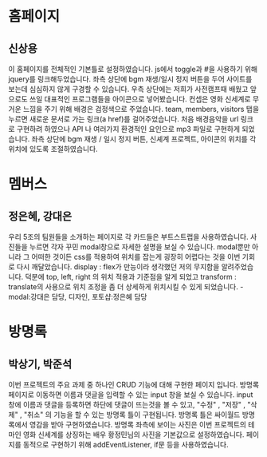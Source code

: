 # 홈페이지
## 신상용
이 홈페이지를 전체적인 기본틀로 설정하였습니다. js에서 toggle과 #을 사용하기 위해 jquery를 링크해두었습니다.
좌측 상단에 bgm 재생/일시 정지 버튼을 두어 사이트를 보는데 심심하지 않게 구경할 수 있습니다.
우측 상단에는 저희가 사전캠프때 배웠고 앞으로도 쓰일 대표적인 프로그램들을 아이콘으로 넣어봤습니다.
컨셉은 영화 신세계로 무거운 느낌을 주기 위해 배경은 검정색으로 주었습니다.
team, members, visitors 탭을 누르면 새로운 문서로 가는 링크(a href)를 걸어주었습니다.
처음 배경음악을 url 링크로 구현하려 하였으나 API 나 여러가지 환경적인 요인으로 mp3 파일로 구현하게 되었습니다.
좌측 상단에 bgm 재생 / 일시 정지 버튼, 신셰계 프로젝트, 아이콘의 위치를 각 위치에 있도록 조절하였습니다.


# 멤버스
## 정은혜, 강대은
우리 5조의 팀원들을 소개하는 페이지로 각 카드들은 부트스트랩을 사용하였습니다. 사진들을 누르면 각자 꾸민 modal창으로 자세한 설명을 보실 수 있습니다.
modal뿐만 아니라 그 어떠한 것이든 css를 적용하여 위치를 잡는게 굉장히 어렵다는 것을 이번 기회로 다시 깨달았습니다. display : flex가 만능이라 생각했던 저의 무지함을 알려주었습니다. 덕분에 top, left, right 의 위치 적용과 기준점을 알게 되었고 transform : translate의 사용으로 위치 조정을 좀 더 상세하게 위치시킬 수 있게 되었습니다.
-modal:강대은 담당, 디자인, 포토샵:정은혜 담당


# 방명록
## 박상기, 박준석
이번 프로젝트의 주요 과제 중 하나인 CRUD 기능에 대해 구현한 페이지 입니다.
방명록 페이지로 이동하면 이름과 댓글을 입력할 수 있는 input 창을 보실 수 있습니다.
input 창에 이름과 댓글을 등록하면 하단에 댓글이 뜨는것을 볼 수 있고, "수정" , "저장" , "삭제" , "취소" 의 기능을 할 수 있는 방명록 틀이 구현됩니다.
방명록 틀은 싸이월드 방명록에서 영감을 받아 구현하였습니다.
방명록 좌측에 보이는 사진은 이번 프로젝트의 테마인 영화 신세계를 상징하는 배우 황정민님의 사진을 기본값으로 설정하였습니다.
페이지를 동적으로 구현하기 위해 addEventListener, if문 등을 사용하였습니다.
